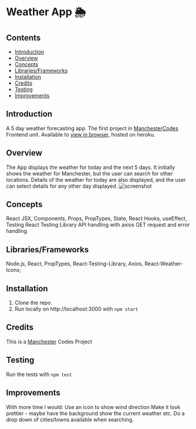 # Weather App :sun_behind_rain_cloud:

## Contents
* [Introduction](#introduction)
* [Overview](#overview)
* [Concepts](#concepts)
* [Libraries/Frameworks](librarys/frameworks)
* [Installation](installation)
* [Credits](testing)
* [Testing](testing)
* [Improvements](improvements)


## Introduction

A 5 day weather forecasting app.
The first project in [ManchesterCodes](www.manchestercodes.com) Frontend unit.
Available to [view in browser](http://pbc-weather-app.herokuapp.com/), hosted on heroku.


## Overview
The App displays the weather for today and the next 5 days. 
It initially shows the weather for Manchester, but the user can search for other locations.
Details of the weather for today are also displayed, and the user can select details for any other day displayed.
![screenshot](https://github.com/pbeardey/weather-app/blob/main/weather-app.png)

## Concepts
React
  JSX, Components, Props, PropTypes, State, React Hooks, useEffect, 
Testing
  React Testing Library
API handling with axios
  GET request and error handling

## Libraries/Frameworks
Node.js, React, PropTypes, React-Testing-Library, Axios, React-Weather-Icons;

## Installation
1. Clone the repo.
2. Run locally on http://localhost:3000 with `npm start`

## Credits
This is a [Manchester](https://www.manchestercodes.com) Codes Project

## Testing
Run the tests with `npm test`

## Improvements
With more time I would:
  Use an icon to show wind direction
  Make it look prettier - maybe have the background show the current weather etc.
  Do a drop down of cities/towns available when searching.


